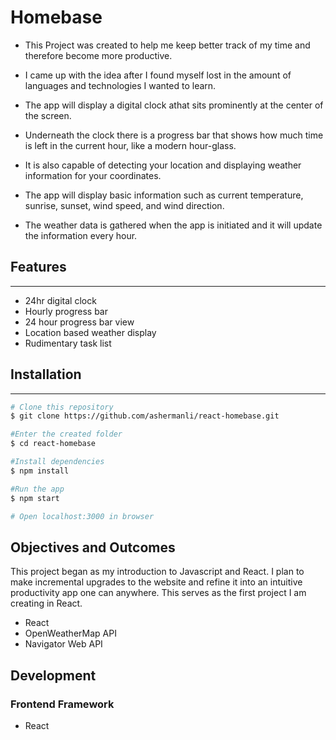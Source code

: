 # Homebase

- This Project was created to help me keep better track of my time and therefore become more productive.  

- I came up with the idea after I found myself lost in the amount of languages and technologies I wanted to learn.  

- The app will display a digital clock athat sits prominently at the center of the screen.  
- Underneath the clock there is a progress bar that shows how much time is left in the current hour, like a modern hour-glass.  

- It is also capable of detecting your location and displaying weather information for your coordinates.  
- The app will display basic information such as current temperature, sunrise, sunset, wind speed, and wind direction. 
- The weather data is gathered when the app is initiated and it will update the information every hour.  


## Features
--------

- 24hr digital clock
- Hourly progress bar
- 24 hour progress bar view
- Location based weather display
- Rudimentary task list

## Installation
------------
```bash
# Clone this repository
$ git clone https://github.com/ashermanli/react-homebase.git

#Enter the created folder
$ cd react-homebase

#Install dependencies
$ npm install

#Run the app
$ npm start

# Open localhost:3000 in browser
```

## Objectives and Outcomes
This project began as my introduction to Javascript and React.  I plan to make incremental upgrades to the website 
and refine it into an intuitive productivity app one can anywhere. This serves as the first project I am creating in React. 
- React
- OpenWeatherMap API
- Navigator Web API
## Development
### Frontend Framework
- React

